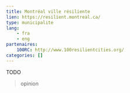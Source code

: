 ```yaml
---
title: Montréal ville résiliente
lien: https://resilient.montreal.ca/
type: municipalite
lang:
    - fra
    - eng
partenaires:
    100RC: http://www.100resilientcities.org/
categories: []
---
```


TODO

> opinion
